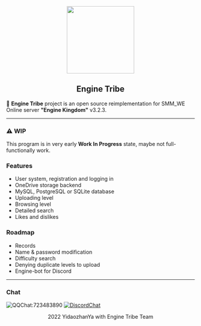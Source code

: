 <div align="center">
  <img src="https://raw.githubusercontent.com/EngineTribe/Server/main/assets/enginetribe.png" width="180px">
  <h2>Engine Tribe</h2>
</div>

📡 **Engine Tribe** project is an open source reimplementation for SMM_WE Online server **"Engine Kingdom"** v3.2.3. 

---

### ⚠️ WIP

This program is in very early **Work In Progress** state, maybe not full-functionally work.

### Features

- User system, registration and logging in
- OneDrive storage backend
- MySQL, PostgreSQL or SQLite database
- Uploading level
- Browsing level
- Detailed search
- Likes and dislikes

### Roadmap

- Records
- Name & password modification
- Difficulty search
- Denying duplicate levels to upload
- Engine-bot for Discord

---

### Chat

![QQChat:723483890](https://img.shields.io/badge/QQ%20Group-723483890-faad01?style=flat&logo=tencentqq) [![DiscordChat](https://img.shields.io/badge/Discord-Chat-5865f2?style=flat&logo=discord)](https://discord.gg/u8rymAtnRf)

<div align="center">2022 YidaozhanYa with Engine Tribe Team</div>
